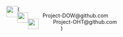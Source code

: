 <p>
  <img src="https://avatars.githubusercontent.com/u/75874055?s=48&v=4"
    width="30"
    height="30"
    style="float:left;">
(
<br />
⠀⠀ ⠀
<img src="https://avatars.githubusercontent.com/u/83677846?v=4"
    width="28"
    height="28"
    style="float:left;">
Project-DOW@github.com
<br />⠀ ⠀⠀
<img src="https://avatars.githubusercontent.com/u/85153055?v=4"
    width="28"
    height="28"
    style="float:left;">
Project-OHT@github.com
<br />
⠀ ⠀⠀⠀ ⠀)
